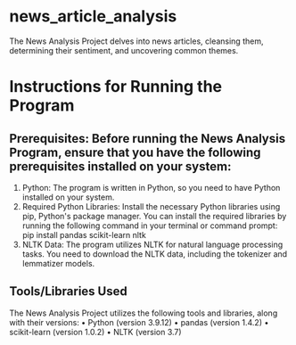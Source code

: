 # news_article_analysis
The News Analysis Project delves into news articles, cleansing them, determining their sentiment, and uncovering common themes.

# Instructions for Running the Program
## Prerequisites: Before running the News Analysis Program, ensure that you have the following prerequisites installed on your system:
1.	Python: The program is written in Python, so you need to have Python installed on your system. 
2.	Required Python Libraries: Install the necessary Python libraries using pip, Python's package manager. You can install the required libraries by running the following command in your terminal or command prompt:
pip install pandas scikit-learn nltk
3.	NLTK Data: The program utilizes NLTK for natural language processing tasks. You need to download the NLTK data, including the tokenizer and lemmatizer models.

## Tools/Libraries Used
The News Analysis Project utilizes the following tools and libraries, along with their versions:
•	Python (version 3.9.12)
•	pandas (version 1.4.2)
•	scikit-learn (version 1.0.2)
•	NLTK (version 3.7)

